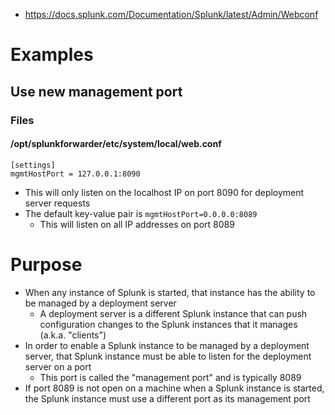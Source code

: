 - https://docs.splunk.com/Documentation/Splunk/latest/Admin/Webconf
# Examples
## Use new management port
### Files
#### /opt/splunkforwarder/etc/system/local/web.conf
```
[settings]
mgmtHostPort = 127.0.0.1:8090
```
- This will only listen on the localhost IP on port 8090 for deployment server requests
- The default key-value pair is `mgmtHostPort=0.0.0.0:8089`
  - This will listen on all IP addresses on port 8089
# Purpose
- When any instance of Splunk is started, that instance has the ability to be managed by a deployment server
  - A deployment server is a different Splunk instance that can push configuration changes to the Splunk instances that it manages (a.k.a. "clients")
- In order to enable a Splunk instance to be managed by a deployment server, that Splunk instance must be able to listen for the deployment server on
  a port
  - This port is called the "management port" and is typically 8089
- If port 8089 is not open on a machine when a Splunk instance is started, the Splunk instance must use a different port as its management port